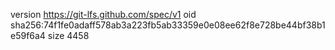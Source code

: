 version https://git-lfs.github.com/spec/v1
oid sha256:74f1fe0adaff578ab3a223fb5ab33359e0e08ee62f8e728be44bf38b1e59f6a4
size 4458
